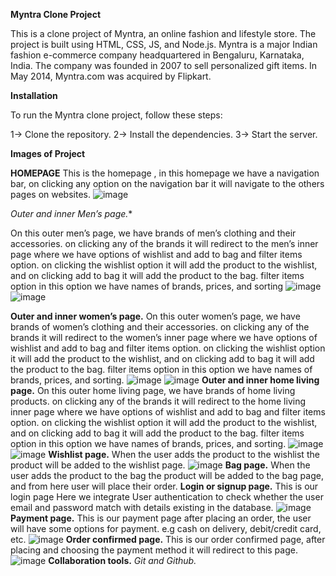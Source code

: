 **Myntra Clone Project**

This is a clone project of Myntra, an online fashion and lifestyle store. The project is built using HTML, CSS, JS, and Node.js.
Myntra is a major Indian fashion e-commerce company headquartered in Bengaluru, Karnataka, India. The company was founded in 2007 to sell personalized gift items. In May 2014, Myntra.com was acquired by Flipkart.

**Installation**

To run the Myntra clone project, follow these steps:

1-> Clone the repository.
2-> Install the dependencies.
3-> Start the server.

**Images of Project**

**HOMEPAGE** 
This is the homepage , in this homepage we have a navigation bar, on clicking any option on the navigation bar it will navigate to the others pages on websites.
![image](https://user-images.githubusercontent.com/77974484/161418508-820faf68-9cea-4570-9fe5-6fe50085a908.png)

*Outer and inner Men’s page.**

On this outer men’s page, we have brands of men’s clothing and their accessories. on clicking any of the brands it will redirect to the men’s inner page where we have options of wishlist and add to bag and filter items option.
on clicking the wishlist option it will add the product to the wishlist, 
and on clicking add to bag it will add the product to the bag. filter items option in this option we have names of brands, prices, and sorting
![image](https://user-images.githubusercontent.com/77974484/161418568-fb6db3cb-47c9-4911-b486-0648ef79ceb3.png)
![image](https://user-images.githubusercontent.com/77974484/161418579-9ec6c7b1-8474-4c21-8927-04800e9c0804.png)

**Outer and inner women’s page.**
On this outer women’s page, we have brands of women’s clothing and their accessories. on clicking any of the brands it will redirect to the women’s inner page where we have options of wishlist and add to bag and filter items option.
on clicking the wishlist option it will add the product to the wishlist, and on clicking add to bag it will add the product to the bag. 
filter items option in this option we have names of brands, prices, and sorting.
![image](https://user-images.githubusercontent.com/77974484/161418616-0103de9b-804e-403e-b59b-16bd4f012dc8.png)
![image](https://user-images.githubusercontent.com/77974484/161418629-2f55ef0c-c323-4bd0-86ec-2d04092e4af0.png)
**Outer and inner home living page.**
On this outer home living page, we have brands of home living products. on clicking any of the brands it will redirect to the home living inner page where we have options of wishlist and 
add to bag and filter items option. on clicking the wishlist option it will add the product to the wishlist, and on clicking add to bag it will add the product to the bag. 
filter items option in this option we have names of brands, prices, and sorting.
![image](https://user-images.githubusercontent.com/77974484/161418666-9f75ebdd-a6e4-470e-8190-8699b6dd64b4.png)
![image](https://user-images.githubusercontent.com/77974484/161418677-6aa9fb78-083b-4986-b774-5b74b44b157f.png)
**Wishlist page.**
When the user adds the product to the wishlist the product will be added to the wishlist page.
![image](https://user-images.githubusercontent.com/77974484/161418767-c17d11ce-3a7d-4f2d-9abe-b2ac1ab0e1bd.png)
**Bag page.**
When the user adds the product to the bag the product will be added to the bag page, and from here user will place their order.
**Login or signup page.**
This is our login page Here we integrate User authentication to check whether the user email and password match with details existing in the database.
![image](https://user-images.githubusercontent.com/77974484/161418840-a913c3ff-e219-4ec0-9467-4320cd787eb0.png)
**Payment page.**
This is our payment page after placing an order, the user will have some options for payment. e.g cash on delivery, debit/credit card, etc.
![image](https://user-images.githubusercontent.com/77974484/161418887-c30e9832-e415-4de7-bc24-f5e83f4605a0.png)
**Order confirmed page.**
This is our order confirmed page, after placing and choosing the payment method it will redirect to this page.
![image](https://user-images.githubusercontent.com/77974484/161433073-291a3727-c191-42ad-be92-dd453264de10.png)
**Collaboration tools.**
*Git and Github.*
